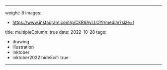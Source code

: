 
---
weight: 8
images:
- https://www.instagram.com/p/CkR9AvLLOYr/media/?size=l

title:
multipleColumn: true
date: 2022-10-28
tags:
- drawing
- illustration
- inktober
- inktober2022
hideExif: true
---

